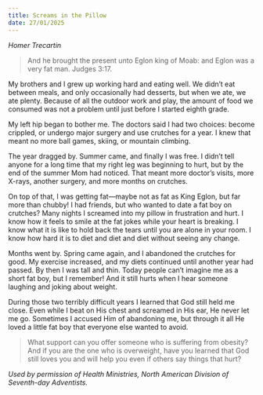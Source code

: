```yaml
---
title: Screams in the Pillow
date: 27/01/2025
---
```


_Homer Trecartin_

> <p></p>
> And he brought the present unto Eglon king of Moab: and Eglon was a very fat man. Judges 3:17.

My brothers and I grew up working hard and eating well. We didn’t eat between meals, and only occasionally had desserts, but when we ate, we ate plenty. Because of all the outdoor work and play, the amount of food we consumed was not a problem until just before I started eighth grade.

My left hip began to bother me. The doctors said I had two choices: become crippled, or undergo major surgery and use crutches for a year. I knew that meant no more ball games, skiing, or mountain climbing.

The year dragged by. Summer came, and finally I was free. I didn’t tell anyone for a long time that my right leg was beginning to hurt, but by the end of the summer Mom had noticed. That meant more doctor’s visits, more X-rays, another surgery, and more months on crutches.

On top of that, I was getting fat—maybe not as fat as King Eglon, but far more than chubby! I had friends, but who wanted to date a fat boy on crutches? Many nights I screamed into my pillow in frustration and hurt. I know how it feels to smile at the fat jokes while your heart is breaking. I know what it is like to hold back the tears until you are alone in your room. I know how hard it is to diet and diet and diet without seeing any change.

Months went by. Spring came again, and I abandoned the crutches for good. My exercise increased, and my diets continued until another year had passed. By then I was tall and thin. Today people can’t imagine me as a short fat boy, but I remember! And it still hurts when I hear someone laughing and joking about weight.

During those two terribly difficult years I learned that God still held me close. Even while I beat on His chest and screamed in His ear, He never let me go. Sometimes I accused Him of abandoning me, but through it all He loved a little fat boy that everyone else wanted to avoid.

> <callout></callout>
> What support can you offer someone who is suffering from obesity? And if you are the one who is overweight, have you learned that God still loves you and will help you even if others say things that hurt?

_Used by permission of Health Ministries, North American Division of Seventh-day Adventists._